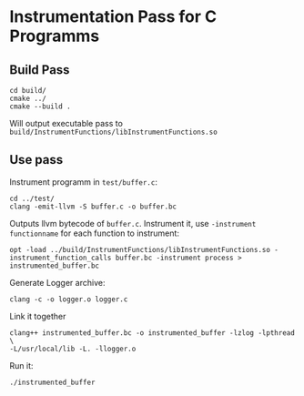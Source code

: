# Instrumentation Pass for C Programms

## Build Pass

    cd build/
    cmake ../
    cmake --build .

Will output executable pass to `build/InstrumentFunctions/libInstrumentFunctions.so`

## Use pass

Instrument programm in `test/buffer.c`:

    cd ../test/
    clang -emit-llvm -S buffer.c -o buffer.bc

Outputs llvm bytecode of `buffer.c`.
Instrument it, use `-instrument functionname` for each function to instrument:

    opt -load ../build/InstrumentFunctions/libInstrumentFunctions.so -instrument_function_calls buffer.bc -instrument process > instrumented_buffer.bc

Generate Logger archive:

    clang -c -o logger.o logger.c

Link it together

    clang++ instrumented_buffer.bc -o instrumented_buffer -lzlog -lpthread \
    -L/usr/local/lib -L. -llogger.o

Run it:

    ./instrumented_buffer
